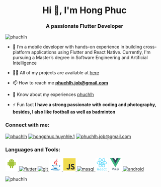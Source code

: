 <h1 align="center">Hi 👋, I'm Hong Phuc</h1>
<h3 align="center">A passionate Flutter Developer</h3>

<p align="left"> <img src="https://komarev.com/ghpvc/?username=phuchlh&label=Profile%20views&color=0e75b6&style=flat" alt="phuchlh" /> </p>

- 🌱  I’m a mobile developer with hands-on experience in building cross-platform applications using Flutter and React Native. Currently, I'm pursuing a Master’s degree in Software Engineering and Artificial Intelligence 

- 👨‍💻 All of my projects are available at [here](https://github.com/phuchlh?tab=repositories)

- 📫 How to reach me **phuchlh.job@gmail.com**

- 📄 Know about my experiences [phuchlh](phuchlh.id.vn)

- ⚡ Fun fact **I have a strong passionate with coding and photography, besides, I also like football as well as badminton**

<h3 align="left">Connect with me:</h3>
<p align="left">
<a href="https://linkedin.com/in/phuchlh" target="blank"><img align="center" src="https://raw.githubusercontent.com/rahuldkjain/github-profile-readme-generator/master/src/images/icons/Social/linked-in-alt.svg" alt="phuchlh" height="30" width="40" /></a>
<a href="https://fb.com/hongphuc.huynhle.1" target="blank"><img align="center" src="https://raw.githubusercontent.com/rahuldkjain/github-profile-readme-generator/master/src/images/icons/Social/facebook.svg" alt="hongphuc.huynhle.1" height="30" width="40" /></a>
<a href="mailto:phuchlh.job@gmail.com" target="blank"><img align="center" src="https://www.svgrepo.com/show/223047/gmail.svg" alt="phuchlh.job@gmail.com" height="30" width="40" /></a>
</p>

<h3 align="left">Languages and Tools:</h3>
<p align="left"> <a href="https://developer.android.com" target="_blank" rel="noreferrer"> <img src="https://raw.githubusercontent.com/devicons/devicon/master/icons/android/android-original-wordmark.svg" alt="android" width="40" height="40"/> </a> <a href="https://flutter.dev" target="_blank" rel="noreferrer"> <img src="https://www.vectorlogo.zone/logos/flutterio/flutterio-icon.svg" alt="flutter" width="40" height="40"/> </a> <a href="https://git-scm.com/" target="_blank" rel="noreferrer"> <img src="https://www.vectorlogo.zone/logos/git-scm/git-scm-icon.svg" alt="git" width="40" height="40"/> </a> <a href="https://www.java.com" target="_blank" rel="noreferrer"> <img src="https://raw.githubusercontent.com/devicons/devicon/master/icons/java/java-original.svg" alt="java" width="40" height="40"/> </a> <a href="https://developer.mozilla.org/en-US/docs/Web/JavaScript" target="_blank" rel="noreferrer"> <img src="https://raw.githubusercontent.com/devicons/devicon/master/icons/javascript/javascript-original.svg" alt="javascript" width="40" height="40"/> </a> <a href="https://www.microsoft.com/en-us/sql-server" target="_blank" rel="noreferrer"> <img src="https://www.svgrepo.com/show/303229/microsoft-sql-server-logo.svg" alt="mssql" width="40" height="40"/> </a> <a href="https://reactjs.org/" target="_blank" rel="noreferrer"> <img src="https://raw.githubusercontent.com/devicons/devicon/master/icons/react/react-original-wordmark.svg" alt="react" width="40" height="40"/> </a> <a href="https://vuejs.org/" target="_blank" rel="noreferrer"> <img src="https://raw.githubusercontent.com/devicons/devicon/master/icons/vuejs/vuejs-original-wordmark.svg" alt="vuejs" width="40" height="40"/> </a> <a href="https://code.visualstudio.com/" target="_blank" rel="noreferrer"> <img src="https://www.svgrepo.com/show/452129/vs-code.svg" alt="android" width="40" height="40"/> </a> </p>

<p><img align="center" src="https://github-readme-stats.vercel.app/api/top-langs?username=phuchlh&show_icons=true&locale=en&layout=compact" alt="phuchlh" /></p>

